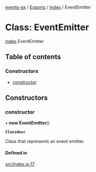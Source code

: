 [events-ex](../README.md) / [Exports](../modules.md) / [index](../modules/index-1.md) / EventEmitter

# Class: EventEmitter

[index](../modules/index-1.md).EventEmitter

## Table of contents

### Constructors

- [constructor](index-1.EventEmitter.md#constructor)

## Constructors

### constructor

• **new EventEmitter**()

**`Classdesc`**

Class that represents an event emitter.

#### Defined in

[src/index.js:17](https://github.com/snowyu/events-ex.js/blob/b4aaa97/src/index.js#L17)
